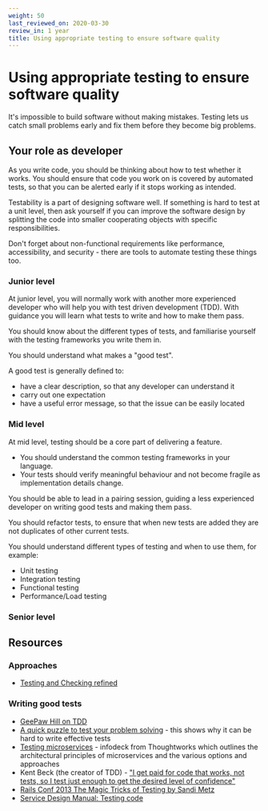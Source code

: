 ```yaml
---
weight: 50
last_reviewed_on: 2020-03-30
review_in: 1 year
title: Using appropriate testing to ensure software quality
---
```


# Using appropriate testing to ensure software quality

It's impossible to build software without making mistakes. Testing lets us catch small problems early and fix them before they become big problems.

## Your role as developer

As you write code, you should be thinking about how to test whether it works. You should ensure that code you work on is covered by automated tests, so that you can be alerted early if it stops working as intended.

Testability is a part of designing software well. If something is hard to test at a unit level, then ask yourself if you can improve the software design by splitting the code into smaller cooperating objects with specific responsibilities.

Don't forget about non-functional requirements like performance, accessibility, and security - there are tools to automate testing these things too.

### Junior level

At junior level, you will normally work with another more experienced developer who will help you with test driven development (TDD). With guidance you will learn what tests to write and how to make them pass.

You should know about the different types of tests, and familiarise yourself with the testing frameworks you write them in.

You should understand what makes a "good test".

A good test is generally defined to:
- have a clear description, so that any developer can understand it
- carry out one expectation
- have a useful error message, so that the issue can be easily located

### Mid level

At mid level, testing should be a core part of delivering a feature.

- You should understand the common testing frameworks in your language.
- Your tests should verify meaningful behaviour and not become fragile as implementation details change.

You should be able to lead in a pairing session, guiding a less experienced developer on writing good tests and making them pass.

You should refactor tests, to ensure that when new tests are added they are not duplicates of other current tests.

You should understand different types of testing and when to use them, for example:
- Unit testing
- Integration testing
- Functional testing
- Performance/Load testing

### Senior level


## Resources
### Approaches
- [Testing and Checking refined](http://www.satisfice.com/blog/archives/856)

### Writing good tests
- [GeePaw Hill on TDD](http://geepawhill.org/five-underplayed-premises-of-tdd-2/)
- [A quick puzzle to test your problem solving](https://www.nytimes.com/interactive/2015/07/03/upshot/a-quick-puzzle-to-test-your-problem-solving.html?mcubz=3) - this shows why it can be hard to write effective tests
- [Testing microservices](http://martinfowler.com/articles/microservice-testing/) - infodeck from Thoughtworks which outlines the architectural principles of microservices and the various options and approaches
- Kent Beck (the creator of TDD) - ["I get paid for code that works, not tests, so I test just enough to get the desired level of confidence"](http://stackoverflow.com/questions/153234/how-deep-are-your-unit-tests/153565#153565)
- [Rails Conf 2013 The Magic Tricks of Testing by Sandi Metz](https://www.youtube.com/watch?v=URSWYvyc42M)
- [Service Design Manual: Testing code](https://www.gov.uk/service-manual/making-software/code-testing.html)
